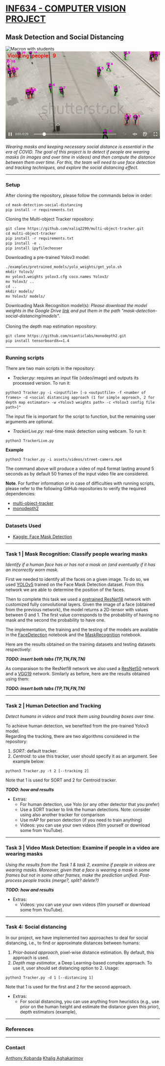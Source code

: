 # [**INF634 - COMPUTER VISION PROJECT**](https://moodle.polytechnique.fr/course/view.php?id=13008)
## **Mask Detection and Social Distancing**

![Macron with students](https://github.com/xaliq2299/mask-detection-social-distancing/blob/main/assets/gifs/Macron.gif)
![Pedestrians](https://github.com/xaliq2299/mask-detection-social-distancing/blob/main/assets/gifs/street-camera.gif)

*Wearing masks and keeping necessary social distance is essential in the era of COVID.
The goal of this project is to detect if people are wearing masks (in images and over time in
videos) and then compute the distance between them over time. For this, the team will need to
use face detection and tracking techniques, and explore the social distancing effect.*

___

### Setup
After cloning the repository, please follow the commands below in order:
```
cd mask-detection-social-distancing
pip install -r requirements.txt
```
Cloning the Multi-object Tracker repository:
```
git clone https://github.com/xaliq2299/multi-object-tracker.git
cd multi-object-tracker
pip install -r requirements.txt
pip install -e .
pip install ipyfilechooser
```
Downloading a pre-trained Yolov3 model:
```
./examples/pretrained_models/yolo_weights/get_yolo.sh
mkdir Yolov3/
mv yolov3.weights yolov3.cfg coco.names Yolov3/
mv Yolov3/ ..
cd ..
mkdir models/
mv Yolov3/ models/
```
Downloading Mask Recognition model(s):
*Please download the model weights in the Google Drive [link](https://drive.google.com/drive/folders/1ZqRsMq2iQrkNM_hsr7QnRHZc7U8Osv_e?usp=sharing) and put them in the path "mask-detection-social-distancing/models"*. </br> </br>
Cloning the depth map estimation repository:
```
git clone https://github.com/nianticlabs/monodepth2.git
pip install tensorboardX==1.4
```

___

### Running scripts
There are two main scripts in the repository:
- *Tracker.py*: requires an input file (video/image) and outputs its processed version. To run it:
```
python3 Tracker.py -i <inputfile> [-o <outputfile> -f <number of frames> -d <social distancing approach (1 for simple approach, 2 for depth map estimator> -w <Yolov3 weights path> -c <Yolov3 config file path>]"
```
The input file is important for the script to function, but the remaining user arguments are optional.
- *TrackerLive.py*: real-time mask detection using webcam. To run it:
```
python3 TrackerLive.py
```
**Example**<br>
```
python3 Tracker.py -i assets/videos/street-camera.mp4
```
The command above will produce a video of mp4 format lasting around 5 seconds as by default 50 frames of the input video file are considered.

**Note**. For further information or in case of difficulties with running scripts, please refer to the following GitHub repositories to verify the required dependencies:
- [multi-object-tracker](https://github.com/adipandas/multi-object-tracker)
- [monodepth2](https://github.com/nianticlabs/monodepth2)

___

### **Datasets Used**
- [Kaggle: Face Mask Detection](https://www.kaggle.com/andrewmvd/face-mask-detection)

___

### **Task 1 | Mask Recognition: Classify people wearing masks**

*Identify if a human face has or has not a mask on (and eventually if it has an incorrectly worn mask.*

First we needed to identify all the faces on a given image. To do so, we used [YOLOv5](https://github.com/ultralytics/yolov5) trained on the Face Mask Detection dataset. From this network we are able to determine the position of the faces.

Then to complete this task we used a [pretrained ResNet18](https://pytorch.org/hub/pytorch_vision_resnet/) network with customized fully convolutional layers. Given the image of a face (obtained from the previous network), the model returns a 2D-tensor with values between 0 and 1. The first value corresponds to the probability of having no mask and the second the probability to have one.

The implementation, the training and the testing of the models are available in the [FaceDetection](./FaceDetection.ipynb) notebook and the [MaskRecognition](./MaskRecognition.ipynb) notebook.

Here are the results obtained on the training datasets and testing datasets respectively:

***TODO: insert both tabs (TP,TN,FN,TN)***

As comparaison to the ResNet18 network we also used a [ResNet50]((https://pytorch.org/hub/pytorch_vision_resnet/)) network and a [VGG19](https://pytorch.org/hub/pytorch_vision_vgg/) network. Similarly as before, here are the results obtained using them:

***TODO: insert both tabs (TP,TN,FN,TN)***

___

### **Task 2 | Human Detection and Tracking**

*Detect humans in videos and track them using bounding boxes over time.* </br>

To achieve human detection, we benefited from the pre-trained Yolov3 model. </br>
Regarding the tracking, there are two algorithms considered in the repository:
1. *SORT*: default tracker.
2. *Centroid*: to use this tracker, user should specify it as an argument. See example below:
```
python3 Tracker.py -t 2 [--tracking 2]
```
Note that 1 is used for SORT and 2 for Centroid tracker.

***TODO: how and results***

- Extras:
    - For human detection, use Yolo (or any other detector that you prefer)
    - Use a SORT tracker to link the human detections. Note: consider using also another tracker for comparison
    - Use mAP for person detection (if you need to train anything)
    - Videos: you can use your own videos (film yourself or download some from YouTube).

___

### **Task 3 | Video Mask Detection: Examine if people in a video are wearing masks**

*Using the results from the Task 1 & task 2, examine if people in videos are wearing masks. Moreover, given that a face is wearing a mask in some frames but not in some other frames, make the prediction unified. Post-process people tracks (merge?, split? delete?)*

***TODO: how and results***

- Extras:
    - Videos: you can use your own videos (film yourself or download some from YouTube).

___

### **Task 4: Social distancing**

In our project, we have implemented two approaches to deal for social distancing, i.e., to find or approximate distances between humans:
1. *Prior-based approach*, pixel-wise distance estimation. By default, this approach is used.
2. *Depth map estimator*, a Deep Learning-based complex approach. To use it, user should set distancing option to 2.
Usage:
```
python3 Tracker.py -d 1 [--distancing 1]
```
Note that 1 is used for the first and 2 for the second approach.

- Extras:
    - For social distancing, you can use anything from heuristics (e.g., use prior on the human height and estimate the distance given this prior), depth estimators (example),

___

### **References**


___

### Contact
[Anthony Kobanda](mailto:anthony.kobanda@polytechnique.edu)
[Khalig Aghakarimov](khalig.aghakarimov@polytechnique.edu)
